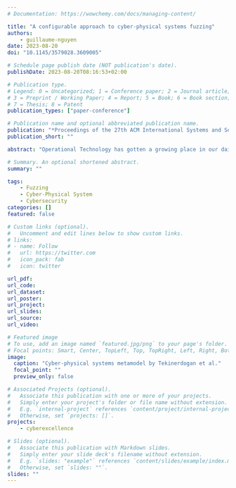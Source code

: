 ```yaml
---
# Documentation: https://wowchemy.com/docs/managing-content/

title: "A configurable approach to cyber-physical systems fuzzing"
authors: 
    - guillaume-nguyen
date: 2023-08-20
doi: "10.1145/3579028.3609005"

# Schedule page publish date (NOT publication's date).
publishDate: 2023-08-20T08:16:53+02:00

# Publication type.
# Legend: 0 = Uncategorized; 1 = Conference paper; 2 = Journal article;
# 3 = Preprint / Working Paper; 4 = Report; 5 = Book; 6 = Book section;
# 7 = Thesis; 8 = Patent
publication_types: ["paper-conference"]

# Publication name and optional abbreviated publication name.
publication: "*Proceedings of the 27th ACM International Systems and Software Product Line Conference - Volume B*"
publication_short: ""

abstract: "Operational Technology has gotten a growing place in our daily lives. With the increasing number of devices (connected or not), the need for a clean environment that allows effective and efficient testing is also increasing. Furthermore, some devices are connected to the physical world with the ability to affect it. Assembling those specific devices with at least a sensor, an actuator, and a (micro)processor creates Cyber-Physical Systems (CPSs). With such power in the hands of machines, it is imperative that they behave as expected and that they resist disruptive environments (whether from cyber attacks, unwanted noise, or environmental disturbance). Indeed, the impacts of an unexpected behavior could lead to significant damage (disruption of the production line, overheating of a nuclear reactor, false fire alarm, etc.). That is why the safety and the security of those systems should also be at the center of concerns. As the definition of those systems is quite simple, one can assemble various components to create a unique CPS. One could also modify an existing CPS to satisfy a specific need (e.g., a fire alarm system modified to detect carbon monoxide in the air, changing communication protocols or programming languages used for the sake of maintainability). To test such highly-configurable systems, there are multiple techniques. Fuzzing works particularly well with any system by sending pseudo-random inputs. To adapt to specific systems and test requirements (coverage, resources, etc.), fuzzing is itself highly-configurable (Grammar-based, symbolic, probabilistic, etc.). This is why it could perform particularly well with CPSs, which all might require a different and specific testing approach depending on their interfaces, components, etc. Currently, no frameworks allow for the classification of CPSs  to enable the automatization of the generation of tests following their requirements. That is why this thesis will take a configurable approach to find and recommend the most suitable classification of CPS for testing and comparing the various fuzzing techniques to find the most effective ones based on relevant features and requirements of CPSs."

# Summary. An optional shortened abstract.
summary: ""

tags: 
    - Fuzzing
    - Cyber-Physical System
    - Cybersecurity
categories: []
featured: false

# Custom links (optional).
#   Uncomment and edit lines below to show custom links.
# links:
# - name: Follow
#   url: https://twitter.com
#   icon_pack: fab
#   icon: twitter

url_pdf: 
url_code:
url_dataset: 
url_poster:
url_project:
url_slides:
url_source:
url_video:

# Featured image
# To use, add an image named `featured.jpg/png` to your page's folder. 
# Focal points: Smart, Center, TopLeft, Top, TopRight, Left, Right, BottomLeft, Bottom, BottomRight.
image:
  caption: "Cyber-physical systems metamodel by Tekinerdogan et al."
  focal_point: ""
  preview_only: false

# Associated Projects (optional).
#   Associate this publication with one or more of your projects.
#   Simply enter your project's folder or file name without extension.
#   E.g. `internal-project` references `content/project/internal-project/index.md`.
#   Otherwise, set `projects: []`.
projects: 
    - cyberexcellence

# Slides (optional).
#   Associate this publication with Markdown slides.
#   Simply enter your slide deck's filename without extension.
#   E.g. `slides: "example"` references `content/slides/example/index.md`.
#   Otherwise, set `slides: ""`.
slides: ""
---
```

